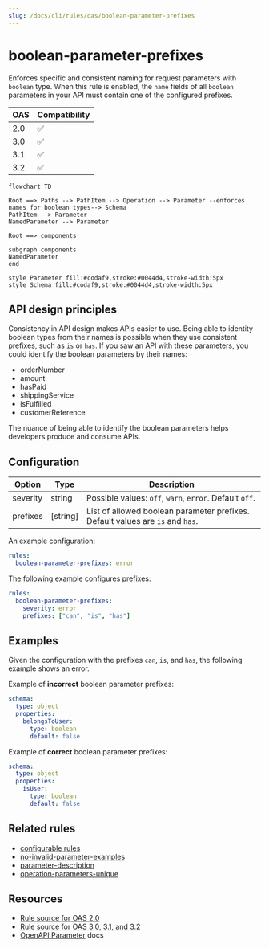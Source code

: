 ```yaml
---
slug: /docs/cli/rules/oas/boolean-parameter-prefixes
---
```


# boolean-parameter-prefixes

Enforces specific and consistent naming for request parameters with `boolean` type.
When this rule is enabled, the `name` fields of all `boolean` parameters in your API must contain one of the configured prefixes.

| OAS | Compatibility |
| --- | ------------- |
| 2.0 | ✅            |
| 3.0 | ✅            |
| 3.1 | ✅            |
| 3.2 | ✅            |

```mermaid
flowchart TD

Root ==> Paths --> PathItem --> Operation --> Parameter --enforces names for boolean types--> Schema
PathItem --> Parameter
NamedParameter --> Parameter

Root ==> components

subgraph components
NamedParameter
end

style Parameter fill:#codaf9,stroke:#0044d4,stroke-width:5px
style Schema fill:#codaf9,stroke:#0044d4,stroke-width:5px
```

## API design principles

Consistency in API design makes APIs easier to use.
Being able to identity boolean types from their names is possible when they use consistent prefixes, such as `is` or `has`.
If you saw an API with these parameters, you could identify the boolean parameters by their names:

- orderNumber
- amount
- hasPaid
- shippingService
- isFulfilled
- customerReference

The nuance of being able to identify the boolean parameters helps developers produce and consume APIs.

## Configuration

| Option   | Type     | Description                                                                    |
| -------- | -------- | ------------------------------------------------------------------------------ |
| severity | string   | Possible values: `off`, `warn`, `error`. Default `off`.                        |
| prefixes | [string] | List of allowed boolean parameter prefixes. Default values are `is` and `has`. |

An example configuration:

```yaml
rules:
  boolean-parameter-prefixes: error
```

The following example configures prefixes:

```yaml
rules:
  boolean-parameter-prefixes:
    severity: error
    prefixes: ["can", "is", "has"]
```

## Examples

Given the configuration with the prefixes `can`, `is`, and `has`, the following example shows an error.

Example of **incorrect** boolean parameter prefixes:

```yaml
schema:
  type: object
  properties:
    belongsToUser:
      type: boolean
      default: false
```

Example of **correct** boolean parameter prefixes:

```yaml
schema:
  type: object
  properties:
    isUser:
      type: boolean
      default: false
```

## Related rules

- [configurable rules](../configurable-rules.md)
- [no-invalid-parameter-examples](./no-invalid-parameter-examples.md)
- [parameter-description](./parameter-description.md)
- [operation-parameters-unique](./operation-parameters-unique.md)

## Resources

- [Rule source for OAS 2.0](https://github.com/Redocly/redocly-cli/blob/main/packages/core/src/rules/oas2/boolean-parameter-prefixes.ts)
- [Rule source for OAS 3.0, 3.1, and 3.2](https://github.com/Redocly/redocly-cli/blob/main/packages/core/src/rules/oas3/boolean-parameter-prefixes.ts)
- [OpenAPI Parameter](https://redocly.com/docs/openapi-visual-reference/parameter/) docs
